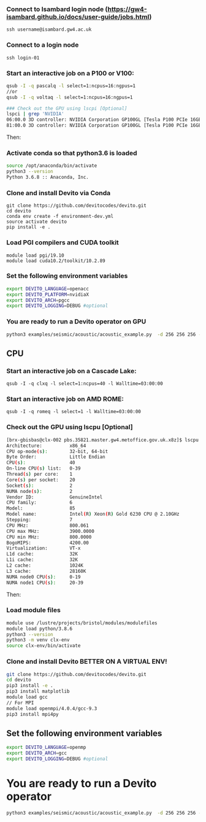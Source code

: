 ### Connect to Isambard login node (https://gw4-isambard.github.io/docs/user-guide/jobs.html)
`ssh username@isambard.gw4.ac.uk`

### Connect to a login node
`ssh login-01`

### Start an interactive job on a P100 or V100:
```bash
qsub -I -q pascalq -l select=1:ncpus=16:ngpus=1
//or
qsub -I -q voltaq -l select=1:ncpus=16:ngpus=1

### Check out the GPU using lscpi [Optional]
lspci | grep 'NVIDIA'
06:00.0 3D controller: NVIDIA Corporation GP100GL [Tesla P100 PCIe 16GB] (rev a1)
81:00.0 3D controller: NVIDIA Corporation GP100GL [Tesla P100 PCIe 16GB] (rev a1)
```

Then:
### Activate conda so that python3.6 is loaded
```bash
source /opt/anaconda/bin/activate
python3 --version
Python 3.6.8 :: Anaconda, Inc.
```

### Clone and install Devito via Conda
```
git clone https://github.com/devitocodes/devito.git
cd devito
conda env create -f environment-dev.yml
source activate devito
pip install -e .
```

### Load PGI compilers and CUDA toolkit
```
module load pgi/19.10 
module load cuda10.2/toolkit/10.2.89
```


### Set the following environment variables
```bash
export DEVITO_LANGUAGE=openacc
export DEVITO_PLATFORM=nvidiaX
export DEVITO_ARCH=pgcc
export DEVITO_LOGGING=DEBUG #optional
```

### You are ready to run a Devito operator on GPU
```bash
python3 examples/seismic/acoustic/acoustic_example.py  -d 256 256 256 --tn 128
```


## CPU
### Start an interactive job on a Cascade Lake:
`qsub -I -q clxq -l select=1:ncpus=40 -l Walltime=03:00:00`

### Start an interactive job on AMD ROME:
`qsub -I -q romeq -l select=1 -l Walltime=03:00:00`

### Check out the GPU using lscpu [Optional]
```bash
[brx-gbisbas@clx-002 pbs.35821.master.gw4.metoffice.gov.uk.x8z]$ lscpu
Architecture:          x86_64
CPU op-mode(s):        32-bit, 64-bit
Byte Order:            Little Endian
CPU(s):                40
On-line CPU(s) list:   0-39
Thread(s) per core:    1
Core(s) per socket:    20
Socket(s):             2
NUMA node(s):          2
Vendor ID:             GenuineIntel
CPU family:            6
Model:                 85
Model name:            Intel(R) Xeon(R) Gold 6230 CPU @ 2.10GHz
Stepping:              7
CPU MHz:               800.061
CPU max MHz:           3900.0000
CPU min MHz:           800.0000
BogoMIPS:              4200.00
Virtualization:        VT-x
L1d cache:             32K
L1i cache:             32K
L2 cache:              1024K
L3 cache:              28160K
NUMA node0 CPU(s):     0-19
NUMA node1 CPU(s):     20-39
```

Then:

### Load module files
```bash
module use /lustre/projects/bristol/modules/modulefiles
module load python/3.8.6
python3 --version
python3 -m venv clx-env
source clx-env/bin/activate
```

### Clone and install Devito BETTER ON A VIRTUAL ENV!
```bash
git clone https://github.com/devitocodes/devito.git
cd devito
pip3 install -e .
pip3 install matplotlib
module load gcc
// For MPI
module load openmpi/4.0.4/gcc-9.3
pip3 install mpi4py
```

## Set the following environment variables
```bash
export DEVITO_LANGUAGE=openmp
export DEVITO_ARCH=gcc
export DEVITO_LOGGING=DEBUG #optional
```

# You are ready to run a Devito operator
```bash
python3 examples/seismic/acoustic/acoustic_example.py  -d 256 256 256 --tn 128
```


